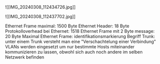 

![[IMG_20240308_112434726.jpg]]



![[IMG_20240308_112437702.jpg]]

Ethernet Frame maximal: 1500 Byte
Ethernet Header: 18 Byte
Protokolloverhead bei Ethernet: 1518
Ethernet Frame mit 2 Byte message: 20 Byte
Maximal Ethernet Frame: identifikationsmarkierung
Begriff Trunk: unter einem Trunk versteht man eine "Verschachtelung einer Verbindung"
VLANs werden eingesetzt um nur bestimmte Hosts miteinander kommunizieren zu lassen, obwohl sich auch noch andere im selben Netzwerk befinden